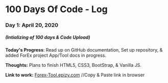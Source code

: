 # 100 Days Of Code - Log

### Day 1: April 20, 2020 
##### (Intializing of 100 days & Code Upload)

**Today's Progress**: Read up on GitHub documentation, Set up repository, & added ForEx project App/Tool docs in progress.

**Thoughts:** Plans to finish HTML5, CSS3, BootStrap, & Vanilla JS.

**Link to work:** [Forex-Tool.epizy.com]( Forex-Tool.epizy.com ) //Copy & Paste link in browser
